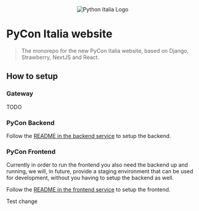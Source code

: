 <p align="center">
    <img src="https://avatars1.githubusercontent.com/u/3573467?s=96" alt="Python Italia Logo" />
</p>

# PyCon Italia website

> The monorepo for the new PyCon Italia website, based on Django, Strawberry,
> NextJS and React.

## How to setup

### Gateway

TODO

### PyCon Backend

Follow the [README in the backend service](./backend/README.md) to setup the
backend.

### PyCon Frontend

Currently in order to run the frontend you also need the backend up and running,
we will, in future, provide a staging environment that can be used for
development, without you having to setup the backend as well.

Follow the [README in the frontend service](./frontend/README.md) to setup the
frontend.


Test change
